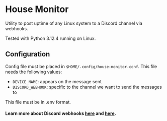 House Monitor
============

Utility to post uptime of any Linux system to a Discord channel via webhooks.

Tested with Python 3.12.4 running on Linux.

## Configuration

Config file must be placed in `$HOME/.config/house-monitor.conf`. This file
needs the following values:

* `DEVICE_NAME`: appears on the message sent
* `DISCORD_WEBHOOK`: specific to the channel we want to send the messages to

This file must be in .env format.

#### Learn more about Discord webhooks [here](https://support.discord.com/hc/en-us/articles/228383668-Intro-to-Webhooks) and [here](https://discord.com/developers/docs/resources/webhook).
